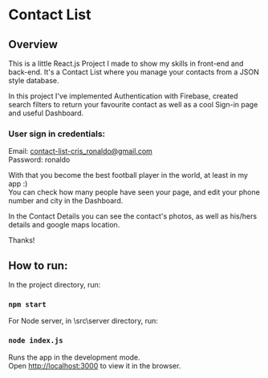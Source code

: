 # Contact List

## Overview

This is a little React.js Project I made to show my skills in front-end and back-end.
It's a Contact List where you manage your contacts from a JSON style database.

In this project I've implemented Authentication with Firebase, created search filters to return your favourite contact as well as a cool Sign-in page and useful Dashboard.

### User sign in credentials:
Email: contact-list-cris_ronaldo@gmail.com <br />
Password: ronaldo

With that you become the best football player in the world, at least in my app :) <br />
You can check how many people have seen your page, and edit your phone number and city in the Dashboard.

In the Contact Details you can see the contact's photos, as well as his/hers details and google maps location.

Thanks!


## How to run:

In the project directory, run:

### `npm start`

For Node server, in \src\server directory, run:

### `node index.js`

Runs the app in the development mode.<br />
Open [http://localhost:3000](http://localhost:3000) to view it in the browser.


